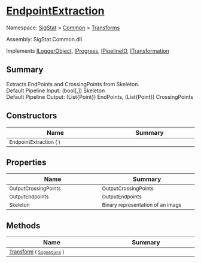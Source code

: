 # [EndpointExtraction](./EndpointExtraction.md)

Namespace: [SigStat]() > [Common](./../README.md) > [Transforms](./README.md)

Assembly: SigStat.Common.dll

Implements [ILoggerObject](./../ILoggerObject.md), [IProgress](./../Helpers/IProgress.md), [IPipelineIO](./../Pipeline/IPipelineIO.md), [ITransformation](./../ITransformation.md)

## Summary
Extracts EndPoints and CrossingPoints from Skeleton.  <br>Default Pipeline Input: (bool[,]) Skeleton<br>Default Pipeline Output: (List{Point}) EndPoints, (List{Point}) CrossingPoints

## Constructors

| Name<img width=475> | Summary<img width=475> | 
| --- | --- | 
| <sub>EndpointExtraction (  )</sub>| <sub></sub>| <br>


## Properties

| Name<img width=475> | Summary<img width=475> | 
| --- | --- | 
| <sub>OutputCrossingPoints</sub>| <sub>OutputCrossingPoints</sub>| <br>
| <sub>OutputEndpoints</sub>| <sub>OutputEndpoints</sub>| <br>
| <sub>Skeleton</sub>| <sub>Binary representation of an image</sub>| <br>


## Methods

| Name<img width=475> | Summary<img width=475> | 
| --- | --- | 
| <sub>[Transform](./Methods/EndpointExtraction-100663590.md) ( [`Signature`](./../Signature.md) )</sub>| <sub></sub>| <br>


